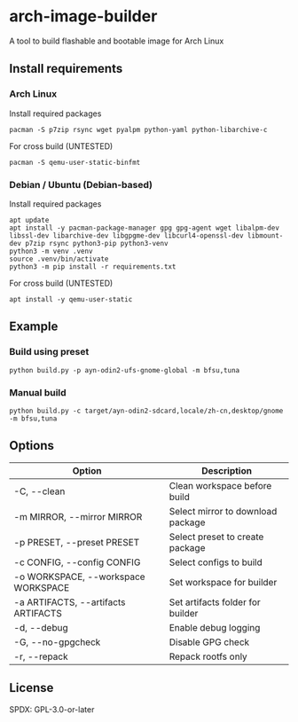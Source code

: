 # arch-image-builder

A tool to build flashable and bootable image for Arch Linux

## Install requirements

### Arch Linux

Install required packages

```commandline
pacman -S p7zip rsync wget pyalpm python-yaml python-libarchive-c
```

For cross build (UNTESTED)

```commandline
pacman -S qemu-user-static-binfmt
```

### Debian / Ubuntu (Debian-based)

Install required packages

```commandline
apt update
apt install -y pacman-package-manager gpg gpg-agent wget libalpm-dev libssl-dev libarchive-dev libgpgme-dev libcurl4-openssl-dev libmount-dev p7zip rsync python3-pip python3-venv
python3 -m venv .venv
source .venv/bin/activate
python3 -m pip install -r requirements.txt
```

For cross build (UNTESTED)

```commandline
apt install -y qemu-user-static
```

## Example

### Build using preset

```commandline
python build.py -p ayn-odin2-ufs-gnome-global -m bfsu,tuna
```

### Manual build

```commandline
python build.py -c target/ayn-odin2-sdcard,locale/zh-cn,desktop/gnome -m bfsu,tuna
```

## Options

| Option                              | Description                        |
|-------------------------------------|------------------------------------|
| -C, --clean                         | Clean workspace before build       |
| -m MIRROR, --mirror MIRROR          | Select mirror to download package  |
| -p PRESET, --preset PRESET          | Select preset to create package    |
| -c CONFIG, --config CONFIG          | Select configs to build            |
| -o WORKSPACE, --workspace WORKSPACE | Set workspace for builder          |
| -a ARTIFACTS, --artifacts ARTIFACTS | Set artifacts folder for builder   |
| -d, --debug                         | Enable debug logging               |
| -G, --no-gpgcheck                   | Disable GPG check                  |
| -r, --repack                        | Repack rootfs only                 |

## License

SPDX: GPL-3.0-or-later
